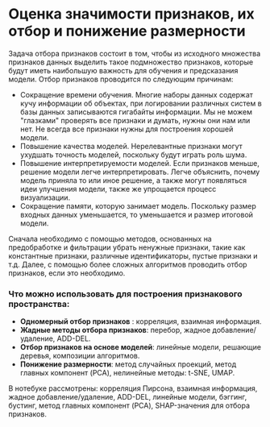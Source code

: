 # Оценка значимости признаков, их отбор и понижение размерности
Задача отбора признаков состоит в том, чтобы из исходного множества признаков данных выделить такое подмножество признаков, которые будут иметь наибольшую важность для обучения и предсказания модели. Отбор признаков проводится по следующим причинам:
* Сокращение времени обучения. Многие наборы данных содержат кучу информации об объектах, при логировании различных систем в базы данных записываются гигабайты информации.
Мы не можем "глазками" проверять все признаки и думать, нужны они нам или нет.
Не всегда все признаки нужны для построения хорошей модели.
* Повышение качества моделей. Нерелевантные признаки могут ухудшать точность моделей, поскольку будут играть роль шума.
* Повышение интерпретируемости моделей. Если признаков меньше, решение модели легче интерпретировать. Легче объяснить, почему модель приняла то или иное решение, а также могут
появляться идеи улучшения модели, также же упрощается процесс визуализации. 
* Сокращение памяти, которую занимает модель. Поскольку размер входных данных уменьшается, то уменьшается и размер итоговой модели.

Сначала необходимо с помощью методов, основанных на предобработке и фильтрации убрать ненужные признаки, такие как константные признаки, различные идентификаторы, пустые признаки и т.д.
Далее, с помощью более сложных алгоритмов проводить отбор признаков, если это необходимо.

### Что можно использовать для построения признакового пространства:
* **Одномерный отбор признаков** : корреляция, взаимная информация.
* **Жадные методы отбора признаков**: перебор, жадное добавление/удаление, ADD-DEL.
* **Отбор признаков на основе моделей**: линейные модели, решающие деревья, композиции алгоритмов.
* **Понижение размерности**: метод случайных проекций, метод главных компонент (PCA), нелинейные методы: t-SNE, UMAP.

В нотебуке рассмотрены: корреляция Пирсона, взаимная информация, жадное добавление/удаление, ADD-DEL, линейные модели, бэггинг, бустинг, метод главных компонент (PCA), SHAP-значения для отбора признаков.








